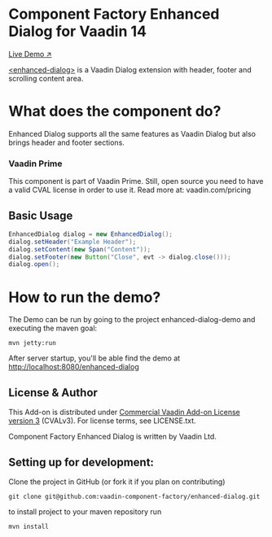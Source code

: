 # Component Factory Enhanced Dialog for Vaadin 14

[Live Demo ↗](https://incubator.app.fi/enhanced-dialog-demo/enhanced-dialog)

[&lt;enhanced-dialog&gt;](https://www.npmjs.com/package/@vaadin-component-factory/vcf-enhanced-dialog) is a Vaadin Dialog extension with header, footer and scrolling content area.

# What does the component do?

Enhanced Dialog supports all the same features as Vaadin Dialog but also brings header and footer sections.

### Vaadin Prime
This component is part of Vaadin Prime. Still, open source you need to have a valid CVAL license in order to use it. Read more at: vaadin.com/pricing

## Basic Usage
```java
EnhancedDialog dialog = new EnhancedDialog();
dialog.setHeader("Example Header");
dialog.setContent(new Span("Content"));
dialog.setFooter(new Button("Close", evt -> dialog.close()));
dialog.open();
```

# How to run the demo?

The Demo can be run by going to the project enhanced-dialog-demo and executing the maven goal:

```mvn jetty:run```

After server startup, you'll be able find the demo at [http://localhost:8080/enhanced-dialog](http://localhost:8080/enhanced-dialog)


## License & Author

This Add-on is distributed under [Commercial Vaadin Add-on License version 3](http://vaadin.com/license/cval-3) (CVALv3). For license terms, see LICENSE.txt.

Component Factory Enhanced Dialog is written by Vaadin Ltd.


## Setting up for development:

Clone the project in GitHub (or fork it if you plan on contributing)

```
git clone git@github.com:vaadin-component-factory/enhanced-dialog.git
```

to install project to your maven repository run
 
```mvn install```